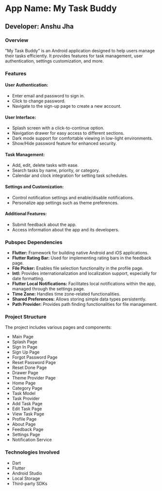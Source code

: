 # App Name: My Task Buddy
## Developer: Anshu Jha

### Overview
"My Task Buddy" is an Android application designed to help users manage their tasks efficiently. It provides features for task management, user authentication, settings customization, and more.

### Features

#### User Authentication:
- Enter email and password to sign in.
- Click to change password.
- Navigate to the sign-up page to create a new account.

#### User Interface:
- Splash screen with a click-to-continue option.
- Navigation drawer for easy access to different sections.
- Dark mode support for comfortable viewing in low-light environments.
- Show/Hide password feature for enhanced security.

#### Task Management:
- Add, edit, delete tasks with ease.
- Search tasks by name, priority, or category.
- Calendar and clock integration for setting task schedules.

#### Settings and Customization:
- Control notification settings and enable/disable notifications.
- Personalize app settings such as theme preferences.

#### Additional Features:
- Submit feedback about the app.
- Access information about the app and its developers.

### Pubspec Dependencies
- **Flutter:** Framework for building native Android and iOS applications.
- **Flutter Rating Bar:** Used for implementing rating bars in the feedback page.
- **File Picker:** Enables file selection functionality in the profile page.
- **Intl:** Provides internationalization and localization support, especially for date formatting.
- **Flutter Local Notifications:** Facilitates local notifications within the app, managed through the settings page.
- **Time Zone:** Handles time zone-related functionalities.
- **Shared Preferences:** Allows storing simple data types persistently.
- **Path Provider:** Provides path finding functionalities for file management.

### Project Structure
The project includes various pages and components:
- Main Page
- Splash Page
- Sign In Page
- Sign Up Page
- Forgot Password Page
- Reset Password Page
- Reset Done Page
- Drawer Page
- Theme Provider Page
- Home Page
- Category Page
- Task Model
- Task Provider
- Add Task Page
- Edit Task Page
- View Task Page
- Profile Page
- About Page
- Feedback Page
- Settings Page
- Notification Service

### Technologies Involved
- Dart
- Flutter
- Android Studio
- Local Storage
- Third-party SDKs
